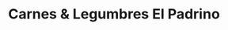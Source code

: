 ---
title: "Carnes & Legumbres El Padrino"
url: /santa-fe/carnes-und-legumbres-el-padrino/
shop: Metzgerei
---